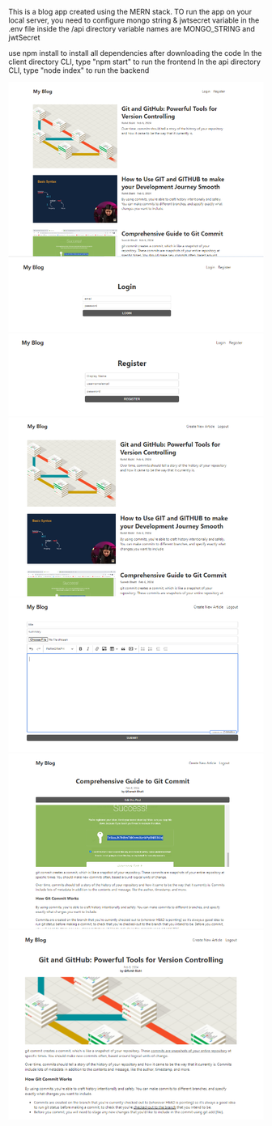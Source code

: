 This is a blog app created using the MERN stack. TO run the app on your local server, you need to configure mongo string & jwtsecret variable in the .env file inside the /api directory
variable names are MONGO_STRING and jwtSecret


use npm install to install all dependencies after downloading the code
In the client directory CLI, type "npm start" to run the frontend
In the api directory CLI, type "node index" to run the backend 


![alt text](<Screenshot 2024-02-12 095208.png>) ![alt text](<Screenshot 2024-02-12 095330.png>) ![alt text](<Screenshot 2024-02-12 095348.png>) ![alt text](<Screenshot 2024-02-12 095419.png>) ![alt text](<Screenshot 2024-02-12 095448.png>) ![alt text](<Screenshot 2024-02-12 095533.png>) ![alt text](<Screenshot 2024-02-12 095555.png>)